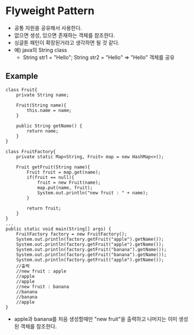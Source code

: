 ﻿# Flyweight Pattern
- 공통 자원을 공유해서 사용한다.
- 없으면 생성, 있으면 존재하는 객체를 참조한다.
- 싱글톤 패턴이 확장된거라고 생각하면 될 것 같다.
- 예) java의 String class
	- String str1 = "Hello"; String str2 = "Hello" => "Hello" 객체를 공유

## Example
```
class Fruit{
    private String name;

    Fruit(String name){
        this.name = name;
    }

    public String getName() {
        return name;
    }
}

class FruitFactory{
    private static Map<String, Fruit> map = new HashMap<>();

    Fruit getFruit(String name){
        Fruit fruit = map.get(name);
        if(fruit == null){
            fruit = new Fruit(name);
            map.put(name, fruit);
            System.out.println("new fruit : " + name);
        }

        return fruit;
    }
}
...
public static void main(String[] args) {
    FruitFactory factory = new FruitFactory();
    System.out.println(factory.getFruit("apple").getName());
    System.out.println(factory.getFruit("apple").getName());
    System.out.println(factory.getFruit("banana").getName());
    System.out.println(factory.getFruit("banana").getName());
    System.out.println(factory.getFruit("apple").getName());
    //출력
    //new fruit : apple
    //apple
    //apple
    //new fruit : banana
    //banana
    //banana
    //apple
}
```
- apple과 banana를 처음 생성할때만 "new fruit"을 출력하고 나머지는 이미 생성된 객체를 참조한다.